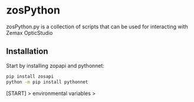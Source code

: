 # zosPython

zosPython.py is a collection of scripts that can be used for interacting with Zemax OpticStudio


## Installation

Start by installing zopapi and pythonnet:

```bash
pip install zosapi
python -m pip install pythonnet
```
[START] > environmental variables >




